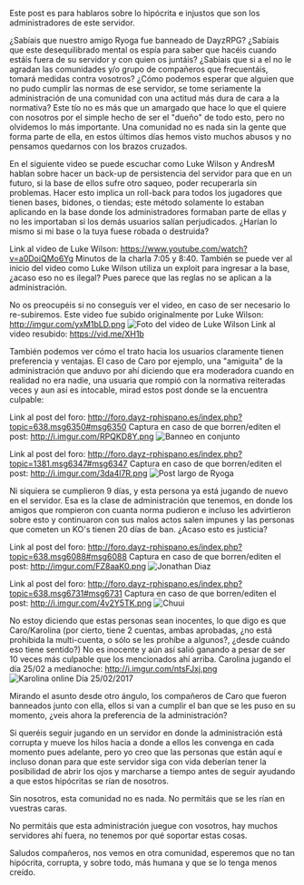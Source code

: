 Este post es para hablaros sobre lo hipócrita e injustos que son los administradores de este servidor.

¿Sabíais que nuestro amigo Ryoga fue banneado de DayzRPG? ¿Sabíais que este desequilibrado mental os espía para saber que hacéis cuando estáis fuera de su servidor y con quien os juntáis? ¿Sabíais que si a el no le agradan las comunidades y/o grupo de compañeros que frecuentáis, tomará medidas contra vosotros? ¿Cómo podemos esperar que alguien que no pudo cumplir las normas de ese servidor, se tome seriamente la administración de una comunidad con una actitud más dura de cara a la normativa? Este tío no es más que un amargado que hace lo que el quiere con nosotros por el simple hecho de ser el "dueño" de todo esto, pero no olvidemos lo más importante. Una comunidad no es nada sin la gente que forma parte de ella, en estos últimos días hemos visto muchos abusos y no pensamos quedarnos con los brazos cruzados.

En el siguiente video se puede escuchar como Luke Wilson y AndresM hablan sobre hacer un back-up de persistencia del servidor para que en un futuro, si la base de ellos sufre otro saqueo, poder recuperarla sin problemas. Hacer esto implica un roll-back para todos los jugadores que tienen bases, bidones, o tiendas;  este método solamente lo estaban aplicando en la base donde los administradores formaban parte de ellas y no les importaban si los demás usuarios salían perjudicados. ¿Harían lo mismo si mi base o la tuya fuese robada o destruida?

Link al video de Luke Wilson: https://www.youtube.com/watch?v=a0DoiQMo6Yg
Minutos de la charla 7:05 y 8:40.
También se puede ver al inicio del video como Luke Wilson utiliza un exploit para ingresar a la base, ¿acaso eso no  es ilegal? Pues parece que las reglas no se aplican a la administración.

No os preocupéis si no conseguís ver el video, en caso de ser necesario lo re-subiremos. Este video fue subido originalmente por Luke Wilson: http://imgur.com/yxM1bLD.png
![Foto del video de Luke Wilson](http://imgur.com/yxM1bLD.png)
Link al video resubido: https://vid.me/XH1b 



También podemos ver cómo el trato hacia los usuarios claramente tienen preferencia y ventajas. El caso de Caro por ejemplo, una "amiguita" de la administración que anduvo por ahí diciendo que era moderadora cuando en realidad no era nadie, una usuaria que rompió con la normativa reiteradas veces y aun así es intocable, mirad estos post donde se la encuentra culpable:

Link al post del foro: http://foro.dayz-rphispano.es/index.php?topic=638.msg6350#msg6350
Captura en caso de que borren/editen el post: http://i.imgur.com/RPQKD8Y.png
![Banneo en conjunto](http://i.imgur.com/RPQKD8Y.png)

Link al post del foro: http://foro.dayz-rphispano.es/index.php?topic=1381.msg6347#msg6347
Captura en caso de que borren/editen el post: http://i.imgur.com/3da4l7R.png
![Post largo de Ryoga](http://i.imgur.com/3da4l7R.png)

Ni siquiera se cumplieron 9 días, y esta persona ya está jugando de nuevo en el servidor. Esa es la clase de administración que tenemos, en donde los amigos que rompieron con cuanta norma pudieron e incluso les advirtieron sobre esto y continuaron con sus malos actos salen impunes y las personas que cometen un KO's tienen 20 días de ban. ¿Acaso esto es justicia?

Link al post del foro: http://foro.dayz-rphispano.es/index.php?topic=638.msg6088#msg6088
Captura en caso de que borren/editen el post: http://imgur.com/FZ8aaK0.png
![Jonathan Diaz](http://imgur.com/FZ8aaK0.png)

Link al post del foro: http://foro.dayz-rphispano.es/index.php?topic=638.msg6731#msg6731
Captura en caso de que borren/editen el post: http://i.imgur.com/4v2Y5TK.png
![Chuui](http://i.imgur.com/4v2Y5TK.png)


No estoy diciendo que estas personas sean inocentes, lo que digo es que Caro/Karolina (por cierto, tiene 2 cuentas, ambas aprobadas, ¿no está prohibida la multi-cuenta, o sólo se les prohíbe a algunos?, ¿desde cuándo eso tiene sentido?) No es inocente y aún así salió ganando a pesar de ser 10 veces más culpable que los mencionados ahí arriba.
Carolina jugando el día 25/02 a medianoche: http://i.imgur.com/ntsFJxj.png
![Karolina online Día 25/02/2017](http://i.imgur.com/ntsFJxj.png)


Mirando el asunto desde otro ángulo, los compañeros de Caro que fueron banneados junto con ella, ellos si van a cumplir el ban que se les puso en su momento, ¿veis ahora la preferencia de la administración?



Si queréis seguir jugando en un servidor en donde la administración está corrupta y mueve los hilos hacia a donde a ellos les convenga en cada momento pues adelante, pero yo creo que las personas que están aquí e incluso donan para que este servidor siga con vida deberían tener la posibilidad de abrir los ojos y marcharse a tiempo antes de seguir ayudando a que estos hipócritas se rían de nosotros.

Sin nosotros, esta comunidad no es nada. No permitáis que se les rían en vuestras caras.

No permitáis que esta administración juegue con vosotros, hay muchos servidores ahí fuera, no tenemos por qué soportar estas cosas.

Saludos compañeros, nos vemos en otra comunidad, esperemos que no tan hipócrita, corrupta, y sobre todo, más humana y que se lo tenga menos creído.
